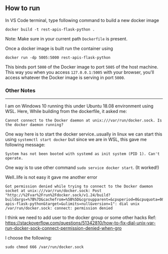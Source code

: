 ## How to run
In VS Code terminal, type following command to build a new docker image

```
docker build -t rest-apis-flask-python .
```
Note: Make sure in your current path `Dockerfile` is present.

Once a docker image is built run the container using

```
docker run -dp 5005:5000 rest-apis-flask-python 
```

This binds port `5000` of the Docker image to port `5005` of the host machine. This way you when you access `127.0.0.1:5005` with your browser, you'll access whatever the Docker image is serving in port `5000`.

### Other Notes
--- 
I am on Windows 10 running this under Ubuntu 18.08 environment using WSL.
Here, While building from the dockerfile, it asked me:

```
Cannot connect to the Docker daemon at unix:///var/run/docker.sock. Is the docker daemon running?
```

One way here is to start the docker service..usually in linux we can start this using `systemctl start docker` but since we are in WSL, this gave me following message:

```
System has not been booted with systemd as init system (PID 1). Can't operate.
```

One way is to use other command `sudo service docker start`. (It worked!)

Well..life is not easy it gave me another error

```
Got permission denied while trying to connect to the Docker daemon socket at unix:///var/run/docker.sock: Post "http://%2Fvar%2Frun%2Fdocker.sock/v1.24/build?buildargs=%7B%7D&cachefrom=%5B%5D&cgroupparent=&cpuperiod=0&cpuquota=0&cpusetcpus=&cpusetmems=&cpushares=0&dockerfile=Dockerfile&labels=%7B%7D&memory=0&memswap=0&networkmode=default&rm=1&shmsize=0&t=rest-apis-flask-python&target=&ulimits=null&version=1": dial unix /var/run/docker.sock: connect: permission denied
```

I think we need to add user to the docker group or some other hacks 
Ref: https://stackoverflow.com/questions/51342810/how-to-fix-dial-unix-var-run-docker-sock-connect-permission-denied-when-gro

I choose the following:

```
sudo chmod 666 /var/run/docker.sock
```


